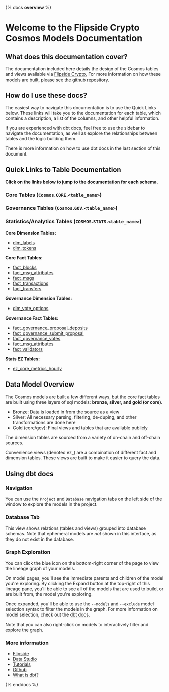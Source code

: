 {% docs __overview__ %}

# Welcome to the Flipside Crypto Cosmos Models Documentation

## **What does this documentation cover?**
The documentation included here details the design of the Cosmos
 tables and views available via [Flipside Crypto.](https://flipsidecrypto.xyz/) For more information on how these models are built, please see [the github repository.](https://github.com/flipsideCrypto/cosmos-models/)

## **How do I use these docs?**
The easiest way to navigate this documentation is to use the Quick Links below. These links will take you to the documentation for each table, which contains a description, a list of the columns, and other helpful information.

If you are experienced with dbt docs, feel free to use the sidebar to navigate the documentation, as well as explore the relationships between tables and the logic building them.

There is more information on how to use dbt docs in the last section of this document.

## **Quick Links to Table Documentation**

**Click on the links below to jump to the documentation for each schema.**

### Core Tables (`Cosmos`.`CORE`.`<table_name>`)
### Governance Tables (`Cosmos`.`GOV`.`<table_name>`)
### Statistics/Analytics Tables (`COSMOS`.`STATS`.`<table_name>`)

**Core Dimension Tables:**
- [dim_labels](#!/model/model.cosmos_models.core__dim_labels)
- [dim_tokens](#!/model/model.cosmos_models.core__dim_tokens)

**Core Fact Tables:**
- [fact_blocks](#!/model/model.cosmos_models.core__fact_blocks)
- [fact_msg_attributes](#!/model/model.cosmos_models.core__fact_msg_attributes)
- [fact_msgs](#!/model/model.cosmos_models.core__fact_msgs)
- [fact_transactions](#!/model/model.cosmos_models.core__fact_transactions)
- [fact_transfers](#!/model/model.cosmos_models.core__fact_transfers)

**Governance Dimension Tables:**
- [dim_vote_options](#!/model/model.cosmos_models.gov__dim_vote_options)


**Governance Fact Tables:**
- [fact_governance_proposal_deposits](#!/model/model.cosmos_models.gov__fact_governance_proposal_deposits)
- [fact_governance_submit_proposal](#!/model/model.cosmos_models.gov__fact_governance_submit_proposal)
- [fact_governance_votes](#!/model/model.cosmos_models.gov__fact_governance_votes)
- [fact_msg_attributes](#!/model/model.cosmos_models.core__fact_msg_attributes)
- [fact_validators](#!/model/model.cosmos_models.gov__fact_validators)

**Stats EZ Tables:**
- [ez_core_metrics_hourly](#!/model/model.cosmos_models.ez_core_metrics_hourly)

## **Data Model Overview**

The Cosmos models are built a few different ways, but the core fact tables are built using three layers of sql models: **bronze, silver, and gold (or core).**

- Bronze: Data is loaded in from the source as a view
- Silver: All necessary parsing, filtering, de-duping, and other transformations are done here
- Gold (core/gov): Final views and tables that are available publicly

The dimension tables are sourced from a variety of on-chain and off-chain sources.

Convenience views (denoted ez_) are a combination of different fact and dimension tables. These views are built to make it easier to query the data.

## **Using dbt docs**
### Navigation

You can use the ```Project``` and ```Database``` navigation tabs on the left side of the window to explore the models in the project.

### Database Tab

This view shows relations (tables and views) grouped into database schemas. Note that ephemeral models are *not* shown in this interface, as they do not exist in the database.

### Graph Exploration

You can click the blue icon on the bottom-right corner of the page to view the lineage graph of your models.

On model pages, you'll see the immediate parents and children of the model you're exploring. By clicking the Expand button at the top-right of this lineage pane, you'll be able to see all of the models that are used to build, or are built from, the model you're exploring.

Once expanded, you'll be able to use the ```--models``` and ```--exclude``` model selection syntax to filter the models in the graph. For more information on model selection, check out the [dbt docs](https://docs.getdbt.com/docs/model-selection-syntax).

Note that you can also right-click on models to interactively filter and explore the graph.


### **More information**
- [Flipside](https://flipsidecrypto.xyz/)
- [Data Studio](https://flipsidecrypto.xyz/edit)
- [Tutorials](https://docs.flipsidecrypto.com/our-data/tutorials)
- [Github](https://github.com/FlipsideCrypto/cosmos-models)
- [What is dbt?](https://docs.getdbt.com/docs/introduction)

{% enddocs %}
